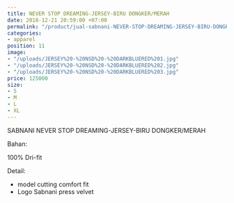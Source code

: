 ```yaml
---
title: NEVER STOP DREAMING-JERSEY-BIRU DONGKER/MERAH
date: 2018-12-21 20:59:00 +07:00
permalink: "/product/jual-sabnani-NEVER-STOP-DREAMING-JERSEY-BIRU-DONGKER-MERAH-training.html"
categories:
- apparel
position: 11
image:
- "/uploads/JERSEY%20-%20NSD%20-%20DARKBLUERED%201.jpg"
- "/uploads/JERSEY%20-%20NSD%20-%20DARKBLUERED%202.jpg"
- "/uploads/JERSEY%20-%20NSD%20-%20DARKBLUERED%203.jpg"
price: 125000
size:
- S
- M
- L
- XL
---
```


SABNANI
NEVER STOP DREAMING-JERSEY-BIRU DONGKER/MERAH

Bahan:

100% Dri-fit


Detail:

- model cutting comfort fit
- Logo Sabnani press velvet